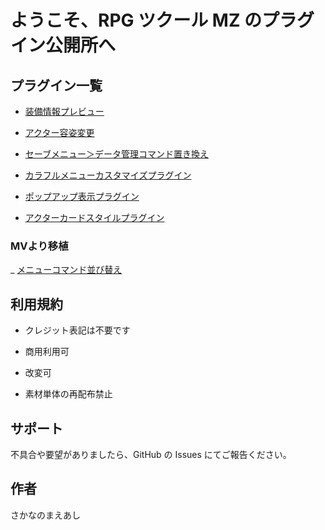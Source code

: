 # ようこそ、RPG ツクール MZ のプラグイン公開所へ

## プラグイン一覧

-   [装備情報プレビュー](https://github.com/fishs075/MZ/blob/main/README/SKM_EquipinfoWindow.md)

-   [アクター容姿変更](https://github.com/fishs075/MZ/blob/main/README/SKM_ChangeActorImageSystem.md)

-   [セーブメニュー＞データ管理コマンド置き換え](https://github.com/fishs075/MZ/blob/main/README/SKM_savemenuEX.md)

-   [カラフルメニューカスタマイズプラグイン](https://github.com/fishs075/MZ/blob/main/README/SKM_calfulmenu.md)

-   [ポップアップ表示プラグイン](https://github.com/fishs075/MZ/blob/main/README/SKM_GetInformation.md)

-   [アクターカードスタイルプラグイン](https://github.com/fishs075/MZ/blob/main/README/SKM_ActorCardStyle.md)


### MVより移植
_ [メニューコマンド並び替え](https://raw.githubusercontent.com/fishs075/MZ/refs/heads/main/MenuCommandSortMZ.js)


## 利用規約

-   クレジット表記は不要です
-   商用利用可
-   改変可

-   素材単体の再配布禁止

## サポート

不具合や要望がありましたら、GitHub の Issues にてご報告ください。

## 作者

さかなのまえあし
